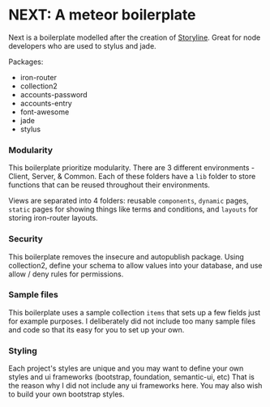 NEXT: A meteor boilerplate
====

Next is a boilerplate modelled after the creation of [Storyline](http://storyline.io). Great for node developers who are used to stylus and jade.

Packages:

* iron-router
* collection2
* accounts-password
* accounts-entry
* font-awesome
* jade
* stylus

### Modularity

This boilerplate prioritize modularity. There are 3 different environments - Client, Server, & Common. Each of these folders have a ````lib```` folder to store functions that can be reused throughout their environments. 

Views are separated into 4 folders: reusable ````components````, ````dynamic```` pages, ````static```` pages for showing things like terms and conditions, and ````layouts```` for storing iron-router layouts.

### Security

This boilerplate removes the insecure and autopublish package. Using collection2, define your schema to allow values into your database, and use allow / deny rules for permissions. 


### Sample files
This boilerplate uses a sample collection ````items```` that sets up a few fields just for example purposes. I deliberately did not include too many sample files and code so that its easy for you to set up your own.

### Styling
Each project's styles are unique and you may want to define your own styles and ui frameworks (bootstrap, foundation, semantic-ui, etc) That is the reason why I did not include any ui frameworks here. You may also wish to build your own bootstrap styles.